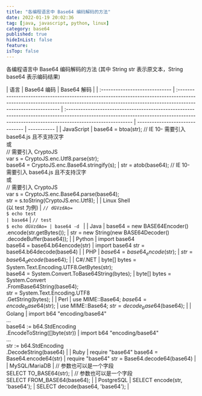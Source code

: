 ```yaml
---
title: "各编程语言中 Base64 编码解码的方法"
date: 2022-01-19 20:02:36
tag: [java, javascript, python, linux]
category: base64
published: true
hideInList: false
feature:
isTop: false
---
```


各编程语言中 Base64 编码解码的方法 (其中 String str 表示原文本，String base64 表示编码结果)

| 语言                           | Base64 编码                                                                                                                                                                                | Base64 解码                                                                                                                                                                              |
| :----------------------------- | :----------------------------------------------------------------------------------------------------------------------------------------------------------------------------------------- | :--------------------------------------------------------------------------------------------------------------------------------------------------------------------------------------- | ------------------------------- | ----------- |
| JavaScript                     | base64 = btoa(str); // IE 10- 需要引入 base64.js 且不支持汉字 <br> 或 <br> // 需要引入 CryptoJS <br> var s = CryptoJS.enc.Utf8.parse(str); <br> base64 = CryptoJS.enc.Base64.stringify(s); | str = atob(base64); // IE 10- 需要引入 base64.js 且不支持汉字 <br> 或 <br> // 需要引入 CryptoJS<br> var s = CryptoJS.enc.Base64.parse(base64); <br> str = s.toString(CryptoJS.enc.Utf8); |
| Linux Shell <br>(以 test 为例) | `// dGVzdAo=` <br>`$ echo test                                                                                                                                                             | base64`                                                                                                                                                                                  | `// test `<br> `$ echo dGVzdAo= | base64 -d ` |
| Java                           | base64 = new BASE64Encoder()<br>.encode(str.getBytes());                                                                                                                                   | str = new String(new BASE64Decoder()<br> .decodeBuffer(base64));                                                                                                                         |
| Python                         | import base64 <br> base64 = base64.b64encode(str)                                                                                                                                          | import base64 str = base64.b64decode(base64)                                                                                                                                             |
| PHP                            | $base64 = base64_encode($str);                                                                                                                                                             | $str = base64_decode($base64);                                                                                                                                                           |
| C#/.NET                        | byte[] bytes = System.Text.Encoding.UTF8.GetBytes(str);<br>base64 = System.Convert.ToBase64String(bytes);                                                                                  | byte[] bytes = System.Convert<br> .FromBase64String(base64); <br> str = System.Text.Encoding.UTF8<br>.GetString(bytes);                                                                  |
| Perl                           | use MIME::Base64; $base64 = encode_base64($str);                                                                                                                                           | use MIME::Base64; $str = decode_base64($base64);                                                                                                                                         |
| Golang                         | import b64 "encoding/base64" <br> ... <br> base64 := b64.StdEncoding<br>.EncodeToString([]byte(str))                                                                                       | import b64 "encoding/base64" <br> ... <br> str := b64.StdEncoding<br>.DecodeString(base64)                                                                                               |
| Ruby                           | require "base64" base64 = Base64.encode64(str)                                                                                                                                             | require "base64" str = Base64.decode64(base64)                                                                                                                                           |
| MySQL/MariaDB                  | // 参数也可以是一个字段 <br> SELECT TO_BASE64(str);                                                                                                                                        | // 参数也可以是一个字段 <br> SELECT FROM_BASE64(base64);                                                                                                                                 |
| PostgreSQL                     | SELECT encode(str, 'base64');                                                                                                                                                              | SELECT decode(base64, 'base64');                                                                                                                                                         |
